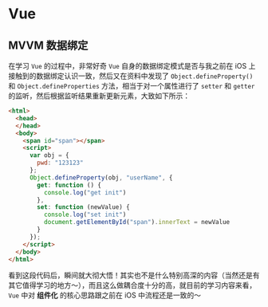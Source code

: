 # Vue

## MVVM 数据绑定
在学习 `Vue` 的过程中，非常好奇 `Vue` 自身的数据绑定模式是否与我之前在 iOS 上接触到的数据绑定认识一致，然后又在资料中发现了 `Object.defineProperty()` 和 `Object.defineProperties` 方法，相当于对一个属性进行了 `setter` 和 `getter` 的监听，然后根据监听结果重新更新元素，大致如下所示：

```html
<html>
  <head>
  </head>
  <body>
    <span id="span"></span>
    <script>
      var obj = {
        pwd: "123123"
      };
      Object.defineProperty(obj, "userName", {
        get: function () {
          console.log("get init")
        },
        set: function (newValue) {
          console.log("set init")
          document.getElementById("span").innerText = newValue
        }
      });
    </script>
  </body>
</html>
```

看到这段代码后，瞬间就大彻大悟！其实也不是什么特别高深的内容（当然还是有其它值得学习的地方～），而且这么做耦合度十分的高，就目前的学习内容来看，`Vue` 中对 **组件化** 的核心思路跟之前在 iOS 中流程还是一致的～